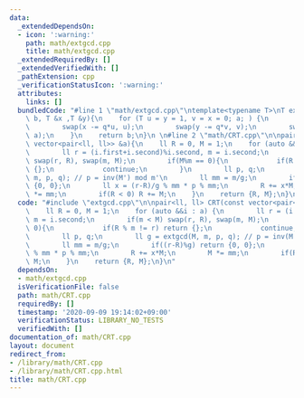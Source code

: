 ```yaml
---
data:
  _extendedDependsOn:
  - icon: ':warning:'
    path: math/extgcd.cpp
    title: math/extgcd.cpp
  _extendedRequiredBy: []
  _extendedVerifiedWith: []
  _pathExtension: cpp
  _verificationStatusIcon: ':warning:'
  attributes:
    links: []
  bundledCode: "#line 1 \"math/extgcd.cpp\"\ntemplate<typename T>\nT extgcd(T a, T\
    \ b, T &x ,T &y){\n    for (T u = y = 1, v = x = 0; a; ) {\n        ll q = b/a;\n\
    \        swap(x -= q*u, u);\n        swap(y -= q*v, v);\n        swap(b -= q*a,\
    \ a);\n    }\n    return b;\n}\n \n#line 2 \"math/CRT.cpp\"\n\npair<ll, ll> CRT(const\
    \ vector<pair<ll, ll>> &a){\n    ll R = 0, M = 1;\n    for (auto &&i : a) {\n\
    \        ll r = (i.first+i.second)%i.second, m = i.second;\n        if(m < M)\
    \ swap(r, R), swap(m, M);\n        if(M%m == 0){\n            if(R % m != r) return\
    \ {};\n            continue;\n        }\n        ll p, q;\n        ll g = extgcd(M,\
    \ m, p, q); // p = inv(M') mod m'\n        ll mm = m/g;\n        if((r-R)%g) return\
    \ {0, 0};\n        ll x = (r-R)/g % mm * p % mm;\n        R += x*M;\n        M\
    \ *= mm;\n        if(R < 0) R += M;\n    }\n    return {R, M};\n}\n"
  code: "#include \"extgcd.cpp\"\n\npair<ll, ll> CRT(const vector<pair<ll, ll>> &a){\n\
    \    ll R = 0, M = 1;\n    for (auto &&i : a) {\n        ll r = (i.first+i.second)%i.second,\
    \ m = i.second;\n        if(m < M) swap(r, R), swap(m, M);\n        if(M%m ==\
    \ 0){\n            if(R % m != r) return {};\n            continue;\n        }\n\
    \        ll p, q;\n        ll g = extgcd(M, m, p, q); // p = inv(M') mod m'\n\
    \        ll mm = m/g;\n        if((r-R)%g) return {0, 0};\n        ll x = (r-R)/g\
    \ % mm * p % mm;\n        R += x*M;\n        M *= mm;\n        if(R < 0) R +=\
    \ M;\n    }\n    return {R, M};\n}\n"
  dependsOn:
  - math/extgcd.cpp
  isVerificationFile: false
  path: math/CRT.cpp
  requiredBy: []
  timestamp: '2020-09-09 19:14:02+09:00'
  verificationStatus: LIBRARY_NO_TESTS
  verifiedWith: []
documentation_of: math/CRT.cpp
layout: document
redirect_from:
- /library/math/CRT.cpp
- /library/math/CRT.cpp.html
title: math/CRT.cpp
---
```

